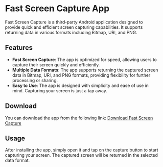 # Fast Screen Capture App

Fast Screen Capture is a third-party Android application designed to provide quick and efficient screen capturing capabilities. It supports returning data in various formats including Bitmap, URI, and PNG.

## Features

- **Fast Screen Capture**: The app is optimized for speed, allowing users to capture their screen quickly and efficiently.
- **Multiple Data Formats**: The app supports returning the captured screen data in Bitmap, URI, and PNG formats, providing flexibility for further processing or sharing.
- **Easy to Use**: The app is designed with simplicity and ease of use in mind. Capturing your screen is just a tap away.

## Download

You can download the app from the following link: [Download Fast Screen Capture](https://drive.google.com/file/d/1_4YQszN3B7Kx9pe8-Snnidv43gagSydd/view?usp=sharing)

## Usage

After installing the app, simply open it and tap on the capture button to start capturing your screen. The captured screen will be returned in the selected data format.
